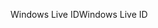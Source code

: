 <span data-ttu-id="76aed-101">Windows Live ID</span><span class="sxs-lookup"><span data-stu-id="76aed-101">Windows Live ID</span></span>